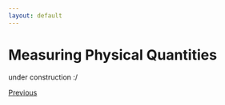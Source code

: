 ```yaml
---
layout: default
---
```


# Measuring Physical Quantities

under construction :/


<div class="pagination">
  <a href="{{ '/Phys/WP/what_content.html' | relative_url }}" class="prev-button">Previous</a>
</div>